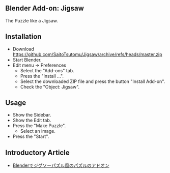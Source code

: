 ## Blender Add-on: Jigsaw

The Puzzle like a Jigsaw.

## Installation

- Download https://github.com/SaitoTsutomu/Jigsaw/archive/refs/heads/master.zip
- Start Blender.
- Edit menu -> Preferences
  - Select the "Add-ons" tab.
  - Press the "Install ...".
  - Select the downloaded ZIP file and press the button "Install Add-on".
  - Check the "Object: Jigsaw".

## Usage

- Show the Sidebar.
- Show the Edit tab.
- Press the "Make Puzzle".
  - Select an image.
- Press the "Start".

## Introductory Article

- [Blenderでジグソーパズル風のパズルのアドオン](https://qiita.com/SaitoTsutomu/items/f71b9dfb4c68a71f848a)
